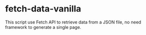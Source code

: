 # fetch-data-vanilla

This script use Fetch API to retrieve data from a JSON file, no need framework to generate a single page.